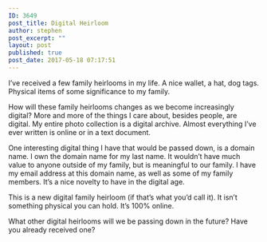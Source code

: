 ```yaml
---
ID: 3649
post_title: Digital Heirloom
author: stephen
post_excerpt: ""
layout: post
published: true
post_date: 2017-05-18 07:17:51
---
```

<p id="247b" class="graf graf--p graf-after--h3">I’ve received a few family heirlooms in my life. A nice wallet, a hat, dog tags. Physical items of some significance to my family.</p>
<p id="e96b" class="graf graf--p graf-after--p">How will these family heirlooms changes as we become increasingly digital? More and more of the things I care about, besides people, are digital. My entire photo collection is a digital archive. Almost everything I’ve ever written is online or in a text document.</p>
<p id="86b7" class="graf graf--p graf-after--p">One interesting digital thing I have that would be passed down, is a domain name. I own the domain name for my last name. It wouldn’t have much value to anyone outside of my family, but is meaningful to our family. I have my email address at this domain name, as well as some of my family members. It’s a nice novelty to have in the digital age.</p>
<p id="52c4" class="graf graf--p graf-after--p">This is a new digital family heirloom (if that’s what you’d call it). It isn’t something physical you can hold. It’s 100% online.</p>
<p id="5788" class="graf graf--p graf-after--p graf--trailing">What other digital heirlooms will we be passing down in the future? Have you already received one?</p>